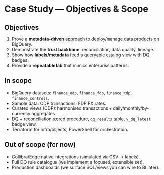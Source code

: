 # Case Study — Objectives & Scope

## Objectives
1. Prove a **metadata-driven** approach to deploy/manage data products on BigQuery.
2. Demonstrate the **trust backbone**: reconciliation, data quality, lineage.
3. Show how **labels/metadata** feed a queryable catalog view with DQ badges.
4. Provide a **repeatable lab** that mimics enterprise patterns.

## In scope
- BigQuery datasets: `finance_odp`, `finance_fdp`, `finance_cdp`, `finance_controls`.
- Sample data: ODP transactions; FDP FX rates.
- Curated views (CDP): harmonised transactions + daily/monthly/by-currency aggregates.
- DQ + reconciliation stored procedure, `dq_results` table, `v_dq_latest` badge view.
- Terraform for infra/objects; PowerShell for orchestration.

## Out of scope (for now)
- Collibra/Edge native integrations (simulated via CSV → labels).
- Full DQ rule catalogue (we implement a focused, extensible set).
- Production dashboards (we surface SQL/views you can wire to BI later).
